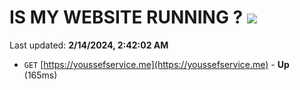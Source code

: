 # IS MY WEBSITE RUNNING ? [![](https://img.shields.io/static/v1?label=Sponsor&message=%E2%9D%A4&logo=GitHub&color=%23fe8e86)](https://github.com/sponsors/<username>)

Last updated: **2/14/2024, 2:42:02 AM**

- `GET` [https://youssefservice.me](https://youssefservice.me) - **Up** (165ms)
